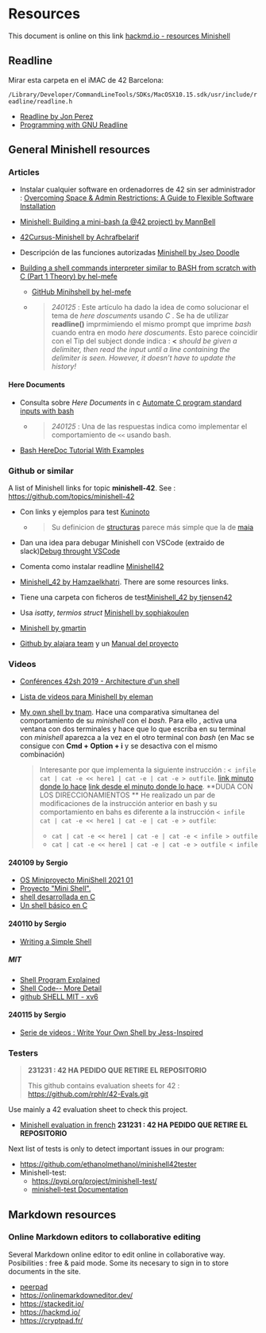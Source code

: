 #  Resources

This document is online on this link [hackmd.io - resources Minishell](https://hackmd.io/AjMnIfyBS6m03duCMxFALA?both)

## Readline

Mirar esta carpeta en el iMAC de 42 Barcelona:

`/Library/Developer/CommandLineTools/SDKs/MacOSX10.15.sdk/usr/include/readline/readline.h`

- [Readline by Jon Perez](https://03-jon-perez.gitbook.io/coding-library/c/readline)
- [Programming with GNU Readline](https://web.mit.edu/gnu/doc/html/rlman_2.html)

## General Minishell resources

### Articles

- Instalar cualquier software en ordenadorres de 42 sin ser administrador : [Overcoming Space & Admin Restrictions: A Guide to Flexible Software Installation](https://medium.com/@md.abir1203/overcoming-space-admin-restrictions-a-guide-to-flexible-software-installation-25c7194d2cb5)
- [Minishell: Building a mini-bash (a @42 project) by MannBell](https://m4nnb3ll.medium.com/minishell-building-a-mini-bash-a-42-project-b55a10598218)
- [42Cursus-Minishell by Achrafbelarif](https://achrafbelarif.medium.com/42cursus-minishell-29cd25f972e6)

- Descripción de las funciones autorizadas [Minishell by Jseo Doodle](https://bigpel66.oopy.io/library/42/inner-circle/10)

- [Building a shell commands interpreter similar to BASH from scratch with C (Part 1 Theory) by hel-mefe](https://medium.com/@hichamelmefeddel/building-a-shell-commands-interpreter-similar-to-bash-from-scratch-with-c-part-1-theory-64fdc141617d)
	- [GitHub Minihshell by hel-mefe](https://github.com/hel-mefe/Minishell-42)
	- > *240125* : Este artículo ha dado la idea de como solucionar el tema de *here doscuments* usando *C* . Se ha de utilizar **readline()** imprmimiendo el mismo prompt que imprime *bash* cuando entra en modo  *here doscuments*. Esto parece coincidir con el Tip del subject donde indica : **<** *should be given a delimiter, then read the input until a line containing the delimiter is seen. However, it doesn’t have to update the history!*

#### Here Documents

- Consulta sobre *Here Documents* in c [Automate C program standard inputs with bash](https://www.codeproject.com/Questions/5300405/Automate-C-program-standard-inputs-with-bash) 
	- > *240125* : Una de las respuestas indica como implementar el comportamiento de `<<` usando bash.

- [Bash HereDoc Tutorial With Examples](https://phoenixnap.com/kb/bash-heredoc)

### Github or similar

A list of Minishell links for topic **minishell-42**. See : https://github.com/topics/minishell-42

- Con links y ejemplos para test  [Kuninoto](https://github.com/Kuninoto/42_minishell)
	- > Su definicion de [structuras](https://github.com/Kuninoto/42_minishell/blob/master/lvl_3_minishell/includes/minishell.h) parece más simple que la de [maia](https://github.com/maiadegraaf/minishell/blob/main/includes/parser.h)

- Dan una idea para debugar Minishell con VSCode (extraido de slack)[Debug throught VSCode](https://github.com/waltergcc/42-Small-Tutorials/tree/main/Debug-throught-VSCode)
- Comenta como instalar readline [Minishell42](https://github.com/tjensen42/42-minishell#install-readline-on-42-macs)
- [Minishell_42 by Hamzaelkhatri](https://github.com/Hamzaelkhatri/minishell). There are some resources links.
- Tiene una carpeta con ficheros de test[Minishell_42 by tjensen42](https://github.com/tjensen42/42-minishell)
- Usa *isatty*, *termios struct*  [Minishell by sophiakoulen](https://github.com/sophiakoulen/minishell)
- [Minishell by gmartin](https://github.com/gemartin99/Minishell)
- [Github by alajara team](https://github.com/LAG-jara/minishell) y un [Manual del proyecto](https://github.com/Liam-McHara/minishell-manual/blob/main/manual.md)

### Videos

- [Conférences 42sh 2019 - Architecture d'un shell](https://www.youtube.com/watch?v=oIFRiwFRSRY)
- [Lista de videos para Minishell by eleman](https://www.youtube.com/playlist?list=PLGU1kcPKHMKj5yA0RPb5AK4QAhexmQwrW)

- [My own shell by tnam](https://www.youtube.com/watch?app=desktop&v=DaiAOOJ5oR4). Hace una comparativa simultanea del comportamiento de su *minishell* con el *bash*. Para ello , activa una ventana con dos terminales y hace que lo que escriba en su terminal con *minishell* aparezca a la vez en el otro terminal con *bash* (en Mac se consigue con **Cmd + Option + i**  y se desactiva con el mismo combinación)
	> Interesante por que implementa la siguiente instrucción : `< infile cat | cat -e << here1 | cat -e | cat -e > outfile`. [link minuto donde lo hace](https://www.youtube.com/watch?app=desktop&v=DaiAOOJ5oR4) [link desde el  minuto donde lo hace](https://www.youtube.com/watch?app=desktop&v=DaiAOOJ5oR4). **DUDA CON LOS DIRECCIONAMIENTOS **
	> He realizado un par de modificaciones de la instrucción anterior en bash y su comportamiento en bahs es diferente a la instrucción `< infile cat | cat -e << here1 | cat -e | cat -e > outfile`:
	> - `cat | cat -e << here1 | cat -e | cat -e < infile > outfile`
	> - `cat | cat -e << here1 | cat -e | cat -e > outfile < infile`

#### 240109 by Sergio

- [OS Miniproyecto MiniShell 2021 01](https://www.youtube.com/watch?v=2pTLmw9E30o)
- [Proyecto "Mini Shell".](https://www.youtube.com/watch?v=6Nd7pbMwHU4)
- [shell desarrollada en C](https://www.youtube.com/watch?v=xxCyAUix8WA&t=106s)
- [Un shell básico en C](https://www.youtube.com/watch?v=THcaaF6Gj0w&t=159s)

#### 240110 by Sergio
- [Writing a Simple Shell](https://www.youtube.com/watch?v=z4LEuxMGGs8)

##### MIT

- [Shell Program Explained](https://www.youtube.com/watch?v=ubt-UjcQUYg)
- [Shell Code-- More Detail](https://www.youtube.com/watch?v=ZjzMdsTWF0U&t=660s)
- [github SHELL MIT - xv6](https://github.com/mit-pdos/xv6-public)

#### 240115 by Sergio

- [Serie de videos : Write Your Own Shell by Jess-Inspired](https://www.youtube.com/watch?v=cIBmeEpsMj0&list=PLxIRFba3rzLzxxZMMbrm_-mkI7mV9G0pj)

### Testers

> **231231 : 42 HA PEDIDO QUE RETIRE EL REPOSITORIO** 
>
> This github contains evaluation sheets for 42 : https://github.com/rphlr/42-Evals.git

Use mainly a 42 evaluation sheet to check this project.
- [Minishell evaluation in french](https://github.com/rphlr/42-Evals/tree/main/Cursus/Minishell) **231231 : 42 HA PEDIDO QUE RETIRE EL REPOSITORIO** 

Next list of tests is only to detect important issues in our program:

- https://github.com/ethanolmethanol/minishell42tester
- Minishell-test:
	- https://pypi.org/project/minishell-test/
    - [minishell-test Documentation](https://minishell-test.readthedocs.io/en/latest/)

## Markdown resources

### Online Markdown editors to collaborative editing

Several Markdown online editor to edit online in collaborative way. 
Posibilities : free & paid mode. Some its necesary to sign in to store documents in the site.


- [peerpad](https://peerpad.net)
- https://onlinemarkdowneditor.dev/
- https://stackedit.io/
- https://hackmd.io/
- https://cryptpad.fr/
